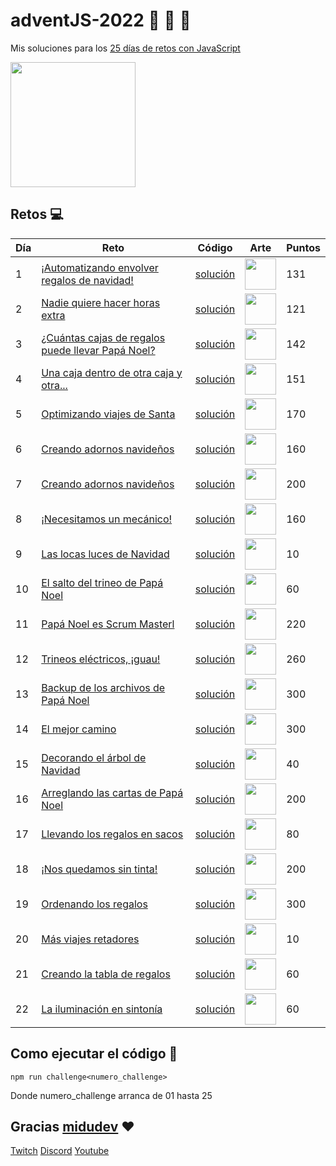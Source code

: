 # adventJS-2022 :santa: :christmas_tree: :bell:

Mis soluciones para los [25 días de retos con JavaScript](https://adventjs.dev/)

<img src="https://user-images.githubusercontent.com/37515166/205520596-3e0a1d76-85d0-43a2-9708-5c5a7b6687b6.png" height="200" />

## Retos :computer:

| Día | Reto                                                                                     | Código                           | Arte                                                                                                                                       | Puntos |
| --- | ---------------------------------------------------------------------------------------- | -------------------------------- | ------------------------------------------------------------------------------------------------------------------------------------------ | ------ |
| 1   | [¡Automatizando envolver regalos de navidad!](https://adventjs.dev/es/challenges/2022/1) | [solución](./src/challenge01.js) | <img src="https://user-images.githubusercontent.com/37515166/204556732-51f4f61b-1372-4ee5-b0c3-4e629f94a770.png" width="50" height="50" /> | 131    |
| 2   | [Nadie quiere hacer horas extra](https://adventjs.dev/challenges/02)                     | [solución](./src/challenge02.js) | <img src="https://user-images.githubusercontent.com/37515166/204558432-bc26b385-7d28-4bf7-8db6-82a9025b43fd.png" width="50" height="50" /> | 121    |
| 3   | [¿Cuántas cajas de regalos puede llevar Papá Noel?](https://adventjs.dev/challenges/03)  | [solución](./src/challenge03.js) | <img src="https://user-images.githubusercontent.com/37515166/205497830-47b7aac5-0ab0-4fa5-8506-f7ec27f786e3.png" width="50" height="50" /> | 142    |
| 4   | [Una caja dentro de otra caja y otra...](https://adventjs.dev/challenges/04)             | [solución](./src/challenge04.js) | <img src="https://user-images.githubusercontent.com/37515166/205520349-367dc55c-bc92-46df-bacb-6530330b2030.png" width="50" height="50" /> | 151    |
| 5   | [Optimizando viajes de Santa](https://adventjs.dev/challenges/05)                        | [solución](./src/challenge05.js) | <img src="https://user-images.githubusercontent.com/37515166/205905058-9a3e3ed3-37eb-4b49-abde-431c33d369aa.png" width="50" height="50" /> | 170    |
| 6   | [Creando adornos navideños](https://adventjs.dev/challenges/06)                          | [solución](./src/challenge06.js) | <img src="https://user-images.githubusercontent.com/37515166/206009115-021b699c-a11b-462a-87eb-db9f2317e2d8.png" width="50" height="50" /> | 160    |
| 7   | [Creando adornos navideños](https://adventjs.dev/challenges/07)                          | [solución](./src/challenge07.js) | <img src="https://user-images.githubusercontent.com/37515166/207040748-48ccd708-c38b-4c1d-89ed-bba18aa03279.png" width="50" height="50" /> | 200    |
| 8   | [¡Necesitamos un mecánico!](https://adventjs.dev/challenges/08)                          | [solución](./src/challenge08.js) | <img src="https://user-images.githubusercontent.com/37515166/207040844-ac582294-9318-447e-b882-44f69f247bdc.png" width="50" height="50" /> | 160    |
| 9   | [Las locas luces de Navidad](https://adventjs.dev/challenges/09)                         | [solución](./src/challenge09.js) | <img src="https://user-images.githubusercontent.com/37515166/207373059-e8feaa9c-3e90-4b81-8319-b41ef1c5f819.png" width="50" height="50" /> | 10     |
| 10  | [El salto del trineo de Papá Noel](https://adventjs.dev/challenges/10)                   | [solución](./src/challenge10.js) | <img src="https://user-images.githubusercontent.com/37515166/207376938-97e30007-675b-4407-9fe0-ab80582fbe36.png" width="50" height="50" /> | 60     |
| 11  | [Papá Noel es Scrum Masterl](https://adventjs.dev/challenges/11)                         | [solución](./src/challenge11.js) | <img src="https://user-images.githubusercontent.com/37515166/208698645-e464fe1c-b18a-4968-90d6-d1796e59bdcf.png" width="50" height="50" /> | 220    |
| 12  | [Trineos eléctricos, ¡guau!](https://adventjs.dev/challenges/12)                         | [solución](./src/challenge12.js) | <img src="https://user-images.githubusercontent.com/37515166/208427044-4b878161-e5b4-4944-83fe-8eda9873854e.png" width="50" height="50" /> | 260    |
| 13  | [Backup de los archivos de Papá Noel](https://adventjs.dev/challenges/13)                | [solución](./src/challenge13.js) | <img src="https://user-images.githubusercontent.com/37515166/208427050-9fb4e3cd-9aa0-4bab-9dc6-b1fd5ab8c0f9.png" width="50" height="50" /> | 300    |
| 14  | [El mejor camino](https://adventjs.dev/challenges/14)                                    | [solución](./src/challenge14.js) | <img src="https://user-images.githubusercontent.com/37515166/209669451-62f2f802-cd17-4557-a895-4c7f5471d50f.png" width="50" height="50" /> | 300    |
| 15  | [Decorando el árbol de Navidad](https://adventjs.dev/challenges/15)                      | [solución](./src/challenge15.js) | <img src="https://user-images.githubusercontent.com/37515166/209669454-2a03c672-76ea-4a23-89c7-a255d54b3360.png" width="50" height="50" /> | 40     |
| 16  | [Arreglando las cartas de Papá Noel](https://adventjs.dev/challenges/16)                 | [solución](./src/challenge16.js) | <img src="https://user-images.githubusercontent.com/37515166/209669456-79a8f93c-662a-4aa9-b5f8-0f061c0fb65f.png" width="50" height="50" /> | 200    |
| 17  | [Llevando los regalos en sacos](https://adventjs.dev/challenges/17)                      | [solución](./src/challenge16.js) | <img src="https://user-images.githubusercontent.com/37515166/223823193-4ca69e43-e18f-4fcd-9fbe-8f222a829665.png" width="50" height="50" /> | 80     |
| 18  | [¡Nos quedamos sin tinta!](https://adventjs.dev/challenges/18)                           | [solución](./src/challenge18.js) | <img src="https://user-images.githubusercontent.com/37515166/223822509-753f2ea3-3a4d-4a59-9f4c-11901b3f9b01.png" width="50" height="50" /> | 200    |
| 19  | [Ordenando los regalos](https://adventjs.dev/challenges/19)                              | [solución](./src/challenge19.js) | <img src="https://user-images.githubusercontent.com/37515166/223822547-5b1406dc-31c8-4ad0-864c-e19d8a203747.png" width="50" height="50" /> | 300    |
| 20  | [Más viajes retadores](https://adventjs.dev/challenges/20)                              | [solución](./src/challenge20.js) | <img src="https://user-images.githubusercontent.com/37515166/223822547-5b1406dc-31c8-4ad0-864c-e19d8a203747.png" width="50" height="50" /> | 10    |
| 21  | [Creando la tabla de regalos](https://adventjs.dev/challenges/21)                              | [solución](./src/challenge21.js) | <img src="https://user-images.githubusercontent.com/37515166/223822547-5b1406dc-31c8-4ad0-864c-e19d8a203747.png" width="50" height="50" /> | 60    |
| 22  | [La iluminación en sintonía](https://adventjs.dev/challenges/22)                              | [solución](./src/challenge22.js) | <img src="https://user-images.githubusercontent.com/37515166/223822547-5b1406dc-31c8-4ad0-864c-e19d8a203747.png" width="50" height="50" /> | 60    |

## Como ejecutar el código :running:

```
npm run challenge<numero_challenge>
```

Donde numero_challenge arranca de 01 hasta 25

## Gracias [midudev](https://twitter.com/midudev) :heart:

[Twitch](https://twitch.tv/midudev) [Discord](https://discord.gg/midudev) [Youtube](https://youtube.com/midudev)
